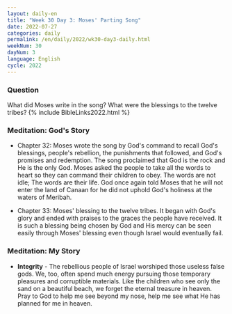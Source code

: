 ```yaml
---
layout: daily-en
title: "Week 30 Day 3: Moses' Parting Song"
date: 2022-07-27
categories: daily
permalink: /en/daily/2022/wk30-day3-daily.html
weekNum: 30
dayNum: 3
language: English
cycle: 2022
---
```

### Question     
What did Moses write in the song? What were the blessings to the twelve tribes?
{% include BibleLinks2022.html %} 

### Meditation: God's Story   
+ Chapter 32: Moses wrote the song by God's command to recall God's blessings, people's rebellion, the punishments that followed, and God's promises and redemption. The song proclaimed that God is the rock and He is the only God. Moses asked the people to take all the words to heart so they can command their children to obey. The words are not idle; The words are their life. God once again told Moses that he will not enter the land of Canaan for he did not uphold God's holiness at the waters of Meribah. 

+ Chapter 33: Moses' blessing to the twelve tribes. It began with God's glory and ended with praises to the graces the people have received. It is such a blessing being chosen by God and His mercy can be seen easily through Moses' blessing even though Israel would eventually fail. 

### Meditation: My Story   
+ **Integrity** - The rebellious people of Israel worshiped those useless false gods. We, too, often spend much energy pursuing those temporary pleasures and corruptible materials. Like the children who see only the sand on a beautiful beach, we forget the eternal treasure in heaven. Pray to God to help me see beyond my nose, help me see what He has planned for me in heaven. 
